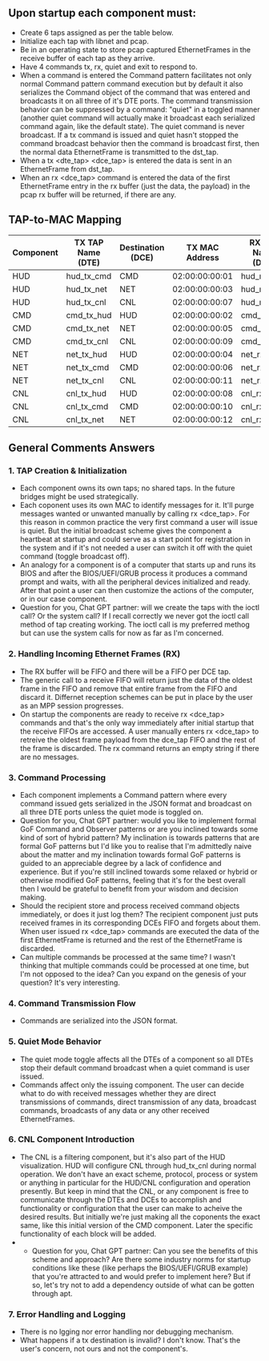 ## Upon startup each component must: ##

- Create 6 taps assigned as per the table below.
- Initialize each tap with libnet and pcap.
- Be in an operating state to store pcap captured EthernetFrames in the receive buffer of each tap as they arrive.
- Have 4 commands tx, rx, quiet and exit to respond to.
- When a command is entered the Command pattern facilitates not only normal Command pattern command execution but by default it also serializes the Command object of the command that was entered and broadcasts it on all three of it's DTE ports.  The command transmission behavior can be suppressed by a command: "quiet" in a toggled manner (another quiet command will actually make it broadcast each serialized command again, like the default state).  The quiet command is never broadcast.  If a tx command is issued and quiet hasn't stopped the command broadcast behavior then the command is broadcast first, then the normal data EthernetFrame is transmitted to the dst_tap.
- When a tx <dte_tap> <dce_tap> <data> is entered the data is sent in an EthernetFrame from dst_tap.
- When an rx <dce_tap> command is entered the data of the first EthernetFrame entry in the rx buffer (just the data, the payload) in the pcap rx buffer will be returned, if there are any.


## TAP-to-MAC Mapping

| Component | TX TAP Name (DTE) | Destination (DCE) | TX MAC Address | RX TAP Name (DCE) | Source (DTE) | RX MAC Address |
|-----------|------------------|-------------------|----------------|------------------|--------------|----------------|
| HUD       | hud_tx_cmd       | CMD               | 02:00:00:00:01 | hud_rx_cmd       | CMD          | 02:00:00:00:02 |
| HUD       | hud_tx_net       | NET               | 02:00:00:00:03 | hud_rx_net       | NET          | 02:00:00:00:04 |
| HUD       | hud_tx_cnl       | CNL               | 02:00:00:00:07 | hud_rx_cnl       | CNL          | 02:00:00:00:08 |
| CMD       | cmd_tx_hud       | HUD               | 02:00:00:00:02 | cmd_rx_hud       | HUD          | 02:00:00:00:01 |
| CMD       | cmd_tx_net       | NET               | 02:00:00:00:05 | cmd_rx_net       | NET          | 02:00:00:00:06 |
| CMD       | cmd_tx_cnl       | CNL               | 02:00:00:00:09 | cmd_rx_cnl       | CNL          | 02:00:00:00:10 |
| NET       | net_tx_hud       | HUD               | 02:00:00:00:04 | net_rx_hud       | HUD          | 02:00:00:00:03 |
| NET       | net_tx_cmd       | CMD               | 02:00:00:00:06 | net_rx_cmd       | CMD          | 02:00:00:00:05 |
| NET       | net_tx_cnl       | CNL               | 02:00:00:00:11 | net_rx_cnl       | CNL          | 02:00:00:00:12 |
| CNL       | cnl_tx_hud       | HUD               | 02:00:00:00:08 | cnl_rx_hud       | HUD          | 02:00:00:00:07 |
| CNL       | cnl_tx_cmd       | CMD               | 02:00:00:00:10 | cnl_rx_cmd       | CMD          | 02:00:00:00:09 |
| CNL       | cnl_tx_net       | NET               | 02:00:00:00:12 | cnl_rx_net       | NET          | 02:00:00:00:11 |

## General Comments Answers
### 1. TAP Creation & Initialization

- Each component owns its own taps; no shared taps.  In the future bridges might be used strategically.
- Each coponent uses its own MAC to identify messages for it.  It'll purge messages wanted or unwanted manually by calling rx <dce_tap>.  For this reason in common practice the very first command a user will issue is quiet.  But the initial broadcast scheme gives the component a heartbeat at startup and could serve as a start point for registration in the system and if it's not needed a user can switch it off with the quiet command (toggle broadcast off).
- An analogy for a component is of a computer that starts up and runs its BIOS and after the BIOS/UEFI/GRUB process it produces a command prompt and waits, with all the peripheral devices initialized and ready.  After that point a user can then customize the actions of the computer, or in our case component.
- Question for you, Chat GPT partner: will we create the taps with the ioctl call?  Or the system call?  If I recall correctly we never got the ioctl call method of tap creating working.  The ioctl call is my preferred methog but can use the system calls for now as far as I'm concerned.
  
### 2. Handling Incoming Ethernet Frames (RX)
- The RX buffer will be FIFO and there will be a FIFO per DCE tap.
- The generic call to a receive FIFO will return just the data of the oldest frame in the FIFO and remove that entire frame from the FIFO and discard it.  Differnet reception schemes can be put in place by the user as an MPP session progresses.
- On startup the components are ready to receive rx <dce_tap> commands and that's the only way immediately after initial startup that the receive FIFOs are accessed.  A user manually enters rx <dce_tap> to retreive the oldest frame payload from the dce_tap FIFO and the rest of the frame is discarded.  The rx command returns an empty string if there are no messages.

### 3. Command Processing
- Each component implements a Command pattern where every command issued gets serialized in the JSON format and broadcast on all three DTE ports unless the quiet mode is toggled on.
- Question for you, Chat GPT partner: would you like to implement formal GoF Command and Observer patterns or are you inclined towards some kind of sort of hybrid pattern?  My inclination is towards patterns that are formal GoF patterns but I'd like you to realise that I'm admittedly naive about the matter and my inclination towards formal GoF patterns is guided to an appreciable degree by a lack of confidence and experience.  But if you're still inclined towards some relaxed or hybrid or otherwise modified GoF patterns, feeling that it's for the best overall then I would be grateful to benefit from your wisdom and decision making.
- Should the recipient store and process received command objects immediately, or does it just log them?  The recipient component just puts received frames in its corresponding DCEs FIFO and forgets about them.  When user issued rx <dce_tap> commands are executed the data of the first EthernetFrame is returned and the rest of the EthernetFrame is discarded.
- Can multiple commands be processed at the same time?  I wasn't thinking that multiple commands could be processed at one time, but I'm not opposed to the idea?  Can you expand on the genesis of your question?  It's very interesting.

### 4. Command Transmission Flow
- Commands are serialized into the JSON format.


### 5. Quiet Mode Behavior
- The quiet mode toggle affects all the DTEs of a component so all DTEs stop their default command broadcast when a quiet command is user issued.
- Commands affect only the issuing component.  The user can decide what to do with received messages whether they are direct transmissions of commands, direct transmission of any data, broadcast commands, broadcasts of any data or any other received EthernetFrames.

### 6. CNL Component Introduction
- The CNL is a filtering component, but it's also part of the HUD visualization.  HUD will configure CNL through hud_tx_cnl during normal operation.  We don't have an exact scheme, protocol, process or system or anything in particular for the HUD/CNL configuration and operation presently.  But keep in mind that the CNL, or any component is free to communicate through the DTEs and DCEs to accomplish and functionality or configuration that the user can make to acheive the desired results.  But initially we're just making all the coponents the exact same, like this initial version of the CMD component.  Later the specific functionality of each block will be added.
- - Question for you, Chat GPT partner: Can you see the benefits of this scheme and approach?  Are there some industry norms for startup conditions like these (like perhaps the BIOS/UEFI/GRUB example) that you're attracted to and would prefer to implement here?  But if so, let's try not to add a dependency outside of what can be gotten through apt.

### 7. Error Handling and Logging
- There is no lgging nor error handling nor debugging mechanism.
- What happens if a tx destination is invalid?  I don't know.  That's the user's concern, not ours and not the component's.


